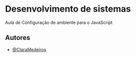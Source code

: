 

# Desenvolvimento de sistemas 

Aula de Configuração de ambiente para o JavaScript


## Autores

- [@ClaraMedeiros](https://www.github.com/claramdeirox)


